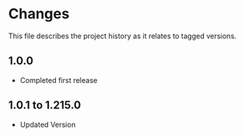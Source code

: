 # Changes
This file describes the project history as it relates to tagged versions.

## 1.0.0
- Completed first release

## 1.0.1 to 1.215.0
- Updated Version
